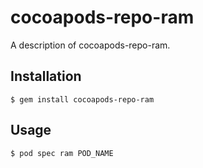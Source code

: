 # cocoapods-repo-ram

A description of cocoapods-repo-ram.

## Installation

    $ gem install cocoapods-repo-ram

## Usage

    $ pod spec ram POD_NAME
